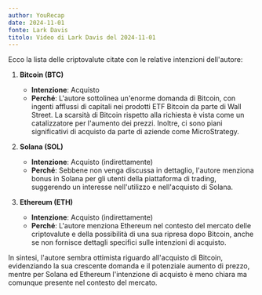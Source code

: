 ```yaml
---
author: YouRecap
date: 2024-11-01
fonte: Lark Davis
titolo: Video di Lark Davis del 2024-11-01
---
```

Ecco la lista delle criptovalute citate con le relative intenzioni dell'autore:

1. **Bitcoin (BTC)**
   - **Intenzione**: Acquisto
   - **Perché**: L'autore sottolinea un'enorme domanda di Bitcoin, con ingenti afflussi di capitali nei prodotti ETF Bitcoin da parte di Wall Street. La scarsità di Bitcoin rispetto alla richiesta è vista come un catalizzatore per l'aumento dei prezzi. Inoltre, ci sono piani significativi di acquisto da parte di aziende come MicroStrategy.

2. **Solana (SOL)**
   - **Intenzione**: Acquisto (indirettamente)
   - **Perché**: Sebbene non venga discussa in dettaglio, l'autore menziona bonus in Solana per gli utenti della piattaforma di trading, suggerendo un interesse nell'utilizzo e nell'acquisto di Solana.

3. **Ethereum (ETH)**
   - **Intenzione**: Acquisto (indirettamente)
   - **Perché**: L'autore menziona Ethereum nel contesto del mercato delle criptovalute e della possibilità di una sua ripresa dopo Bitcoin, anche se non fornisce dettagli specifici sulle intenzioni di acquisto.

In sintesi, l'autore sembra ottimista riguardo all'acquisto di Bitcoin, evidenziando la sua crescente domanda e il potenziale aumento di prezzo, mentre per Solana ed Ethereum l'intenzione di acquisto è meno chiara ma comunque presente nel contesto del mercato.
